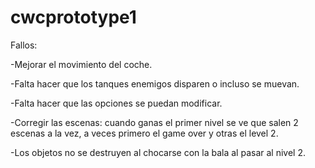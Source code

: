 # cwcprototype1

Fallos:

-Mejorar el movimiento del coche.

-Falta hacer que los tanques enemigos disparen o incluso se muevan.

-Falta hacer que las opciones se puedan modificar.

-Corregir las escenas: cuando ganas el primer nivel se ve que salen 2 escenas a la vez, a veces primero el game over y otras el level 2.

-Los objetos no se destruyen al chocarse con la bala al pasar al nivel 2.
